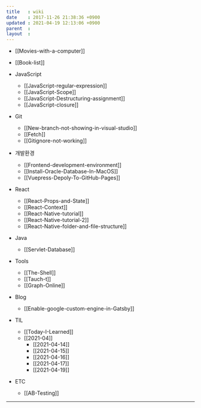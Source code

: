 ```yaml
---
title   : wiki
date    : 2017-11-26 21:38:36 +0900
updated : 2021-04-19 12:13:06 +0900
parent  : 
layout  :
---
```


* [[Movies-with-a-computer]] 
* [[Book-list]]
* JavaScript
	* [[JavaScript-regular-expression]]
	* [[JavaScript-Scope]]
	* [[JavaScript-Destructuring-assignment]]
	* [[JavaScript-closure]]

* Git
	* [[New-branch-not-showing-in-visual-studio]]
	* [[Fetch]]
	* [[Gitignore-not-working]]
* 개발환경
	* [[Frontend-development-environment]]
	* [[Install-Oracle-Database-In-MacOS]]
	* [[Vuepress-Depoly-To-GitHub-Pages]]
* React
	* [[React-Props-and-State]]
	* [[React-Context]]
	* [[React-Native-tutorial]]
	* [[React-Native-tutorial-2]]
	* [[React-Native-folder-and-file-structure]]
* Java
	* [[Servlet-Database]] 
* Tools
	* [[The-Shell]]
	* [[Tauch-t]]
	* [[Graph-Online]]
* Blog
	* [[Enable-google-custom-engine-in-Gatsby]]
* TIL
	* [[Today-I-Learned]]
	* [[2021-04]]
		* [[2021-04-14]]
		* [[2021-04-15]]
		* [[2021-04-16]]
		* [[2021-04-17]]
		* [[2021-04-19]]
* ETC
	* [[AB-Testing]]
---

